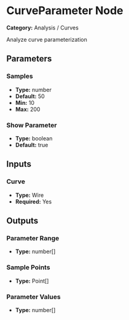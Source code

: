 
# CurveParameter Node

**Category:** Analysis / Curves

Analyze curve parameterization

## Parameters


### Samples
- **Type:** number
- **Default:** 50
- **Min:** 10
- **Max:** 200



### Show Parameter
- **Type:** boolean
- **Default:** true





## Inputs


### Curve
- **Type:** Wire
- **Required:** Yes



## Outputs


### Parameter Range
- **Type:** number[]



### Sample Points
- **Type:** Point[]



### Parameter Values
- **Type:** number[]





